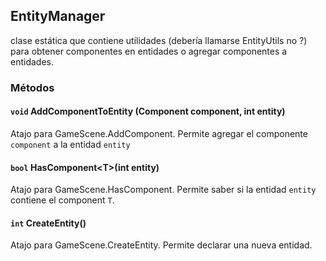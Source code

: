 ## EntityManager

clase estática que contiene utilidades (debería llamarse EntityUtils no ?) para obtener componentes en entidades o agregar componentes a entidades.

### Métodos

#### `void` AddComponentToEntity (Component component, int entity)

Atajo para GameScene.AddComponent. Permite agregar el componente `component` a la entidad `entity`

#### `bool` HasComponent&lt;T&gt;(int entity)

Atajo para GameScene.HasComponent. Permite saber si la entidad `entity` contiene el component `T`.

#### `int` CreateEntity()

Atajo para GameScene.CreateEntity. Permite declarar una nueva entidad.
